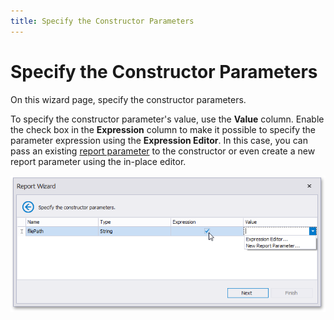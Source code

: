 ```yaml
---
title: Specify the Constructor Parameters
---
```

# Specify the Constructor Parameters

On this wizard page, specify the constructor parameters.

To specify the constructor parameter's value, use the **Value** column. Enable the check box in the **Expression** column to make it possible to specify the parameter expression using the **Expression Editor**. In this case, you can pass an existing [report parameter](../../../shape-report-data/use-report-parameters.md) to the constructor or even create a new report parameter using the in-place editor.

![RD_ReportWizard_ObjConstructorParameters](../../../../../../images/eurd-win-data-access-object-binding-specify-constructor-parameters.png)
